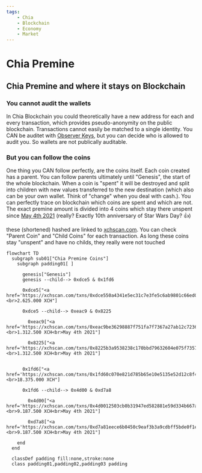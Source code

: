 ```yaml
---
tags:
    - Chia
    - Blockchain
    - Economy
    - Market
---
```


# Chia Premine

## Chia Premine and where it stays on Blockchain

### You cannot audit the wallets

In Chia Blockchain you could theoretically have a new address for each and every transaction, which provides pseudo-anonymity on the public blockchain. Transactions cannot easily be matched to a single identity. You CAN be auditet with [Observer Keys](https://docs.chia.net/docs/09keys/keys-and-signatures/#non-observer-vs-observer-keys), but you can decide who is allowed to audit you. So wallets are not publically auditable.

### But you can follow the coins

One thing you CAN follow perfectly, are the coins itself. Each coin created has a parent. You can follow parents ultimately until "Genesis", the start of the whole blockchain. When a coin is "spent" it will be destroyed and split into children with new values transferred to the new destination (which also can be your own wallet. Think of "change" when you deal with cash.). You can perfectly trace on blockchain which coins are spent and which are not. The exact premine amount is divided into 4 coins which stay there unspent since [May 4th 2021](https://en.wikipedia.org/wiki/Star_Wars_Day) (really? Exactly 10th anniversary of Star Wars Day? 👍)

these (shortened) hashed are linked to [xchscan.com](https://xchscan.com). You can check "Parent Coin" and "Child Coins" for each transaction. As long these coins stay "unspent" and have no childs, they really were not touched

```mermaid
flowchart TD
  subgraph sub01["Chia Premine Coins"]
    subgraph padding01[ ]

      genesis["Genesis"]
      genesis --child--> 0xdce5 & 0x1fd6

      0xdce5["<a href='https://xchscan.com/txns/0xdce550a4341e5ec31c7e3fe5c6ab9801c66ed02689725939537d8d4492465800'>0xdce5</a><br>2.625.000 XCH"]

      0xdce5 --child--> 0xeac9 & 0x8225

        0xeac9["<a href='https://xchscan.com/txns/0xeac9be36298887f751fa7f7367a27ab12c72360ebf7a78ee4fcfb96db121a3b7'>0xeac9</a><br>1.312.500 XCH<br>May 4th 2021"]
        
        0x8225["<a href='https://xchscan.com/txns/0x8225b3a9538238c170bbd79632604e075f7357621bbd846f50b1aa6d6cfa95e0'>0x8225</a><br>1.312.500 XCH<br>May 4th 2021"]


      0x1fd6["<a href='https://xchscan.com/txns/0x1fd60c070e821d785b65e10e5135e52d12c8f4d902a506f48bc1c5268b7bb45b'>0x1fd6</a><br>18.375.000 XCH"]

      0x1fd6 --child--> 0x4d00 & 0xd7a8

        0x4d00["<a href='https://xchscan.com/txns/0x4d0012503cb0b31947ed582881e59d334b667a0b4c96ac86c4f540c850055a22'>0x4d00</a><br>9.187.500 XCH<br>May 4th 2021"]
        
        0xd7a8["<a href='https://xchscan.com/txns/0xd7a81eece6b0450c9eaf3b3a9cdbff5bde0f1e51f1f18fcf50cc533296cb04b6'>0xd7a8</a><br>9.187.500 XCH<br>May 4th 2021"]

    end
  end

  classDef padding fill:none,stroke:none
  class padding01,padding02,padding03 padding
```

